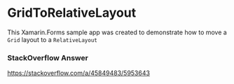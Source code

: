# GridToRelativeLayout

This Xamarin.Forms sample app was created to demonstrate how to move a `Grid` layout to a `RelativeLayout`

### StackOverflow Answer
https://stackoverflow.com/a/45849483/5953643
